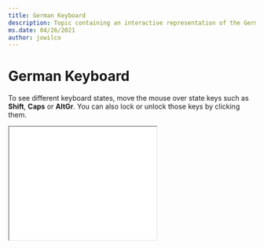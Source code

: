 ```yaml
--- 
title: German Keyboard 
description: Topic containing an interactive representation of the German Keyboard 
ms.date: 04/26/2021 
author: jowilco 
--- 
```

 
# German Keyboard 
 
To see different keyboard states, move the mouse over state keys such as **Shift**, **Caps** or **AltGr**. You can also lock or unlock those keys by clicking them. 
 
<iframe src="kbdgr.html" height="230"></iframe> 
